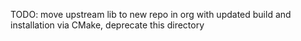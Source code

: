 TODO: move upstream lib to new repo in org with updated build and installation via CMake, deprecate this directory
